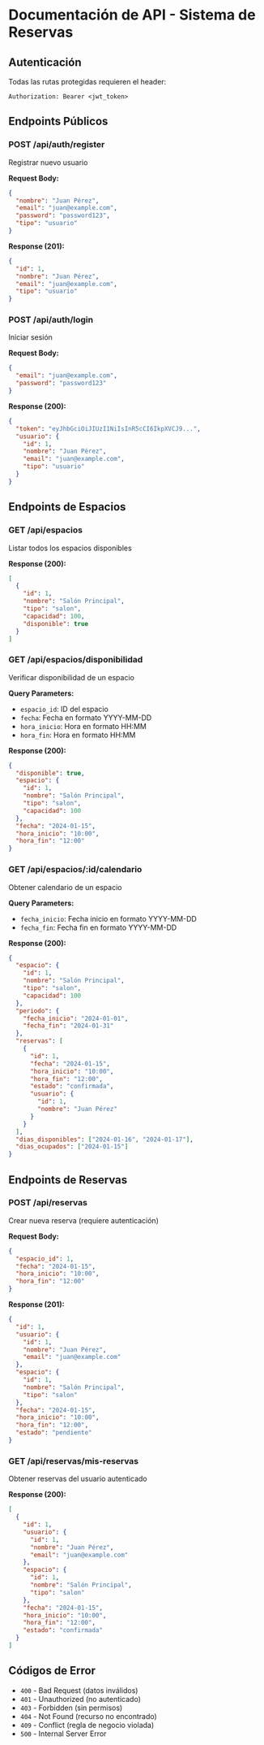 # Documentación de API - Sistema de Reservas

## Autenticación

Todas las rutas protegidas requieren el header:
```
Authorization: Bearer <jwt_token>
```

## Endpoints Públicos

### POST /api/auth/register
Registrar nuevo usuario

**Request Body:**
```json
{
  "nombre": "Juan Pérez",
  "email": "juan@example.com",
  "password": "password123",
  "tipo": "usuario"
}
```

**Response (201):**
```json
{
  "id": 1,
  "nombre": "Juan Pérez",
  "email": "juan@example.com",
  "tipo": "usuario"
}
```

### POST /api/auth/login
Iniciar sesión

**Request Body:**
```json
{
  "email": "juan@example.com",
  "password": "password123"
}
```

**Response (200):**
```json
{
  "token": "eyJhbGciOiJIUzI1NiIsInR5cCI6IkpXVCJ9...",
  "usuario": {
    "id": 1,
    "nombre": "Juan Pérez",
    "email": "juan@example.com",
    "tipo": "usuario"
  }
}
```

## Endpoints de Espacios

### GET /api/espacios
Listar todos los espacios disponibles

**Response (200):**
```json
[
  {
    "id": 1,
    "nombre": "Salón Principal",
    "tipo": "salon",
    "capacidad": 100,
    "disponible": true
  }
]
```

### GET /api/espacios/disponibilidad
Verificar disponibilidad de un espacio

**Query Parameters:**
- `espacio_id`: ID del espacio
- `fecha`: Fecha en formato YYYY-MM-DD
- `hora_inicio`: Hora en formato HH:MM
- `hora_fin`: Hora en formato HH:MM

**Response (200):**
```json
{
  "disponible": true,
  "espacio": {
    "id": 1,
    "nombre": "Salón Principal",
    "tipo": "salon",
    "capacidad": 100
  },
  "fecha": "2024-01-15",
  "hora_inicio": "10:00",
  "hora_fin": "12:00"
}
```

### GET /api/espacios/:id/calendario
Obtener calendario de un espacio

**Query Parameters:**
- `fecha_inicio`: Fecha inicio en formato YYYY-MM-DD
- `fecha_fin`: Fecha fin en formato YYYY-MM-DD

**Response (200):**
```json
{
  "espacio": {
    "id": 1,
    "nombre": "Salón Principal",
    "tipo": "salon",
    "capacidad": 100
  },
  "periodo": {
    "fecha_inicio": "2024-01-01",
    "fecha_fin": "2024-01-31"
  },
  "reservas": [
    {
      "id": 1,
      "fecha": "2024-01-15",
      "hora_inicio": "10:00",
      "hora_fin": "12:00",
      "estado": "confirmada",
      "usuario": {
        "id": 1,
        "nombre": "Juan Pérez"
      }
    }
  ],
  "dias_disponibles": ["2024-01-16", "2024-01-17"],
  "dias_ocupados": ["2024-01-15"]
}
```

## Endpoints de Reservas

### POST /api/reservas
Crear nueva reserva (requiere autenticación)

**Request Body:**
```json
{
  "espacio_id": 1,
  "fecha": "2024-01-15",
  "hora_inicio": "10:00",
  "hora_fin": "12:00"
}
```

**Response (201):**
```json
{
  "id": 1,
  "usuario": {
    "id": 1,
    "nombre": "Juan Pérez",
    "email": "juan@example.com"
  },
  "espacio": {
    "id": 1,
    "nombre": "Salón Principal",
    "tipo": "salon"
  },
  "fecha": "2024-01-15",
  "hora_inicio": "10:00",
  "hora_fin": "12:00",
  "estado": "pendiente"
}
```

### GET /api/reservas/mis-reservas
Obtener reservas del usuario autenticado

**Response (200):**
```json
[
  {
    "id": 1,
    "usuario": {
      "id": 1,
      "nombre": "Juan Pérez",
      "email": "juan@example.com"
    },
    "espacio": {
      "id": 1,
      "nombre": "Salón Principal",
      "tipo": "salon"
    },
    "fecha": "2024-01-15",
    "hora_inicio": "10:00",
    "hora_fin": "12:00",
    "estado": "confirmada"
  }
]
```

## Códigos de Error

- `400` - Bad Request (datos inválidos)
- `401` - Unauthorized (no autenticado)
- `403` - Forbidden (sin permisos)
- `404` - Not Found (recurso no encontrado)
- `409` - Conflict (regla de negocio violada)
- `500` - Internal Server Error
